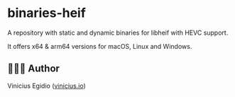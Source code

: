 # binaries-heif

A repository with static and dynamic binaries for libheif with HEVC support.

It offers x64 & arm64 versions for macOS, Linux and Windows.

## 👨🏾‍💻 Author

Vinicius Egidio ([vinicius.io](http://vinicius.io))